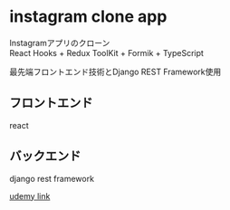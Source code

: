 # instagram clone app

Instagramアプリのクローン  
React Hooks + Redux ToolKit + Formik + TypeScript

最先端フロントエンド技術とDjango REST Framework使用

## フロントエンド  
react 

## バックエンド
django rest framework



[udemy link](https://www.udemy.com/course/instagram-react-hooks-django-restframework/)
